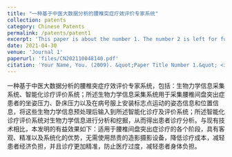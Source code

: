 ```yaml
---
title: "一种基于中医大数据分析的腰椎突症疗效评价专家系统"
collection: patents
category: Chinese Patents
permalink: /patents/patent1
excerpt: 'This paper is about the number 1. The number 2 is left for future work.'
date: 2021-04-30
venue: 'Journal 1'
paperurl: 'files/CN202110048140.pdf'
citation: 'Your Name, You. (2009). &quot;Paper Title Number 1.&quot; <i>Journal 1</i>. 1(1).'
---
```


一种基于中医大数据分析的腰椎突症疗效评价专家系统，包括：生物力学信息采集系统、智能化诊疗评价系统；所述生物力学信息采集系统用于采集腰椎间盘突出症患者的坐姿压力、卧床压力以及在病号服上安装标志点运动的姿态信息和位置信息，将这些生物力学信息预处理后输入到所述智能化诊疗及评价系统；所述智能化诊疗评价系统对生物力学信息进行分析和挖掘，从而得出患者诊疗分析。与现有技术相比，本发明的有益效果如下：适用于腰椎间盘突出症诊疗的各个阶段，具有客观、精准以及系统化的优势，无需使用昂贵的造影摄影设备，降低诊疗成本，减轻患者经济负担，并且诊疗更加精准，防止医疗过度，减轻患者身体负担。
